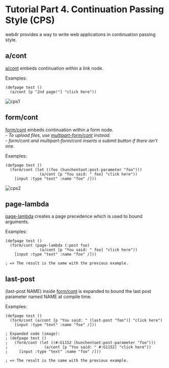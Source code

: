 Tutorial Part 4. Continuation Passing Style (CPS)
==================================================
web4r provides a way to write web applications in continuation passing style.

a/cont
-------
[a/cont](http://web4r.org/en/api#a/cont) embeds continuation within a link node.

Examples:

    (defpage test ()
      (a/cont [p "2nd page!"] "click here"))

![cps1](http://web4r.org/cps1.png)

form/cont
----------
[form/cont](http://web4r.org/en/api#form/cont) embeds continuation within a form node.  
*- To upload files, use [multipart-form/cont](http://web4r.org/en/api#multipart-form/cont) instead.*  
*- form/cont and multipart-form/cont inserts a submit button if there isn't one.*

Examples:

    (defpage test ()
      (form/cont (let ((foo (hunchentoot:post-parameter "foo")))
                   (a/cont [p "You said: " foo] "click here"))
        [input :type "text" :name "foo" /]))

![cps2](http://web4r.org/cps2.png)

page-lambda
------------
[page-lambda](http://web4r.org/en/api#page-lambda) creates a page precedence which is used to bound arguments.

Examples:

    (defpage test ()
      (form/cont (page-lambda (:post foo)
                   (a/cont [p "You said: " foo] "click here"))
        [input :type "text" :name "foo" /]))

    ; => The result is the same with the previous example.

last-post
----------
(last-post NAME) inside [form/cont](http://web4r.org/en/api#form/cont) is expanded to bound the last post parameter named NAME at compile time.

Examples:

    (defpage test ()
      (form/cont (a/cont [p "You said: " (last-post "foo")] "click here")
        [input :type "text" :name "foo" /]))

    ; Expanded code (image):
    ; (defpage test ()
    ;   (form/cont (let ((#:G1152 (hunchentoot:post-parameter "foo")))
    ;                (a/cont [p "You said: " #:G1152] "click here"))
    ;     [input :type "text" :name "foo" /]))

    ; => The result is the same with the previous example.
